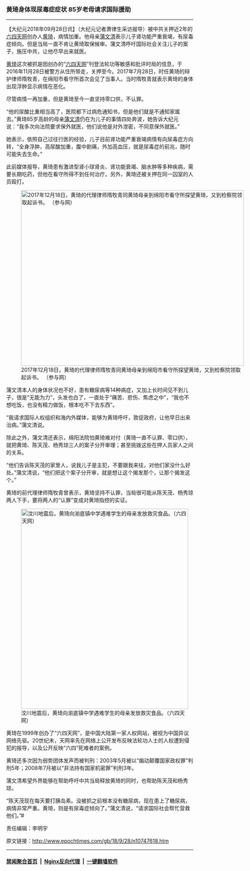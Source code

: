### 黄琦身体现尿毒症症状 85岁老母请求国际援助
------------------------

<p>【大纪元2018年09月28日讯】（大纪元记者萧律生采访报导）被中共关押近2年的<a href="http://www.epochtimes.com/gb/tag/%E5%85%AD%E5%9B%9B%E5%A4%A9%E7%BD%91.html">六四天网</a>创办人<a href="http://www.epochtimes.com/gb/tag/%E9%BB%84%E7%90%A6.html">黄琦</a>，病情加重。他母亲<a href="http://www.epochtimes.com/gb/tag/%E8%92%B2%E6%96%87%E6%B8%85.html">蒲文清</a>表示儿子肾功能严重衰竭，有尿毒症倾向。但是当局一直不肯让黄琦取保候审。蒲文清呼吁国际社会关注儿子的案子，施压中共，让他尽早出来就医。</p>
<p><a href="http://www.epochtimes.com/gb/tag/%E9%BB%84%E7%90%A6.html">黄琦</a>这次被抓是因创办的“<a href="http://www.epochtimes.com/gb/tag/%E5%85%AD%E5%9B%9B%E5%A4%A9%E7%BD%91.html">六四天网</a>”刊登法轮功等敏感和批评时局的信息，于2016年11月28日被警方从住所带走，关押至今。2017年7月28日，时任黄琦的辩护律师隋牧青，在绵阳市看守所首次会见了当事人。当时隋牧青就表示黄琦的身体出现浮肿显示病情在恶化。</p>
<p>尽管病情一再加重，但是黄琦至今一直坚持零口供，不认罪。</p>
<p>“他的尿酸比重相当高了，医院都下过病危通知书，但是他们就是不通知家属去。”黄琦85岁高龄的母亲<a href="http://www.epochtimes.com/gb/tag/%E8%92%B2%E6%96%87%E6%B8%85.html">蒲文清</a>仍在为儿子的事情四处奔波，她告诉大纪元说：“我多次向法院要求保外就医，他们说他是对外泄密，不同意保外就医。”</p>
<p>她表示，依照自己过往行医的经验，儿子目前肾功能严重衰竭病情有向尿毒症方向转，“全身浮肿，高尿酸加重，腹中剧痛，外加高血压，就是尿毒症的前兆，随时可能失去生命。”</p>
<p>此前媒体报导，黄琦患有激进型肾小球肾炎、肾功能衰竭、脑水肿等多种疾病，需要长期吃药，但他在看守所得不到任何治疗。另外，黄琦还被关押在同一囚室的人员殴打。</p>
<figure id="attachment_10085444" style="width: 600px" class="wp-caption aligncenter"><a href="http://i.epochtimes.com/assets/uploads/2018/01/fdea607a7fd2dabeec4cb23f5e4acd2c.jpg"><img class="wp-image-10085444 " src="http://i.epochtimes.com/assets/uploads/2018/01/fdea607a7fd2dabeec4cb23f5e4acd2c.jpg" alt="2017年12月18日，黄琦的代理律师隋牧青同黄琦母亲到绵阳市看守所探望黄琦，又到检察院领取起诉书。 （参与网）" width="600" height="472" /></a><figcaption class="wp-caption-text">2017年12月18日，黄琦的代理律师隋牧青同黄琦母亲到绵阳市看守所探望黄琦，又到检察院领取起诉书。 （参与网）</figcaption></figure>
<p>蒲文清本人的身体状况也不好，患有糖尿病等14种病症，又加上长时间见不到儿子，很是“无能为力”，头发也白了，一直处于“痛苦、悲伤、焦虑之中”，“我也不想吃饭，也没有精力做饭，根本吃不下去东西”。</p>
<p>“我请求国际人权组织和海内外媒体，能够为黄琦呼吁，敦促政府，让他早日出来治病。”蒲文清说。</p>
<p>除此之外，蒲文清还表示，绵阳法院怕黄琦难对付（黄琦一直不认罪、零口供），就把黄琦、陈天茂、杨秀琼三人的案子分开审理；甚至挑拨这些在押人员家人之间的关系。</p>
<p>“他们告诉陈天茂的家里人，说我儿子是主犯，不要跟我来往，对他们家没什么好处。”蒲文清说，“他们把这个案子分开审，就是想让这个揭发那个，让那个揭发这个。”</p>
<p>黄琦的前代理律师隋牧青曾表示，黄琦坚持不认罪，当局很可能从陈天茂、杨秀琼两人下手，要将两人的“认罪”变成对黄琦指控的实证。</p>
<figure id="attachment_6861350" style="width: 450px" class="wp-caption aligncenter"><a href="http://i.epochtimes.com/assets/uploads/2009/11/911192011111548.jpg"><img class="wp-image-6861350 " src="http://i.epochtimes.com/assets/uploads/2009/11/911192011111548.jpg" alt="汶川地震后，黄琦向湔底镇中学遇难学生的母亲发放救灾食品。（六四天网）" width="450" height="538" /></a><figcaption class="wp-caption-text">汶川地震后，黄琦向湔底镇中学遇难学生的母亲发放救灾食品。（六四天网）</figcaption></figure>
<p>黄琦在1999年创办了“六四天网”，是中国大陆第一家人权网站，被视为中国异议网络先驱。20世纪末，天网率先在网络上公开发布反映法轮功人士的人权遭到侵犯的报导，以及公开反映“六四”死难者的案例。</p>
<p>黄琦还多次因为弱势团体发声而被判刑：2003年5月被以“煽动颠覆国家政权罪”判刑5年；2008年7月被以“非法持有国家机密罪”判刑3年。</p>
<p>蒲文清希望外界能够在帮助呼吁中共当局释放黄琦的同时，也帮助陈天茂和杨秀琼。</p>
<p>“陈天茂现在每天要打胰岛素。没被抓之前根本没有糖尿病，现在患上了糖尿病，病情非常严重。黄琦，则是有尿毒症倾向了。”蒲文清说，“请求国际社会帮忙营救他们。”#</p>
<p>责任编辑：李明宇</p>

原文链接：http://www.epochtimes.com/gb/18/9/28/n10747618.htm


------------------------
#### [禁闻聚合首页](https://github.com/gfw-breaker/banned-news/blob/master/README.md) &nbsp;|&nbsp; [Nginx反向代理](https://github.com/gfw-breaker/open-proxy/blob/master/README.md) &nbsp;|&nbsp; [一键翻墙软件](https://github.com/gfw-breaker/nogfw/blob/master/README.md)